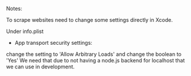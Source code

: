 Notes:

To scrape websites need to change some settings directly in Xcode.

Under info.plist
- App transport security settings:

change the setting to 'Allow Arbitrary Loads' and change the boolean to 'Yes'
We need that due to not having a node.js backend for localhost that we can use in development.
